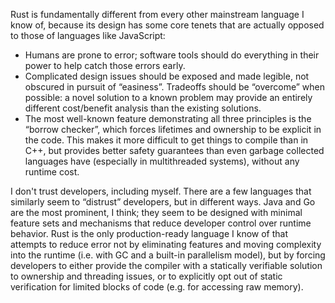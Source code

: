 Rust is fundamentally different from every other mainstream language I know of, because its design has some core tenets that are actually opposed to those of languages like JavaScript:

* Humans are prone to error; software tools should do everything in their power to help catch those errors early.
* Complicated design issues should be exposed and made legible, not obscured in pursuit of “easiness”.
Tradeoffs should be “overcome” when possible: a novel solution to a known problem may provide an entirely different cost/benefit analysis than the existing solutions.
* The most well-known feature demonstrating all three principles is the “borrow checker”, which forces lifetimes and ownership to be explicit in the code. This makes it more difficult to get things to compile than in C++, but provides better safety guarantees than even garbage collected languages have (especially in multithreaded systems), without any runtime cost.

I don't trust developers, including myself. There are a few languages that similarly seem to “distrust” developers, but in different ways. Java and Go are the most prominent, I think; they seem to be designed with minimal feature sets and mechanisms that reduce developer control over runtime behavior. Rust is the only production-ready language I know of that attempts to reduce error not by eliminating features and moving complexity into the runtime (i.e. with GC and a built-in parallelism model), but by forcing developers to either provide the compiler with a statically verifiable solution to ownership and threading issues, or to explicitly opt out of static verification for limited blocks of code (e.g. for accessing raw memory).
